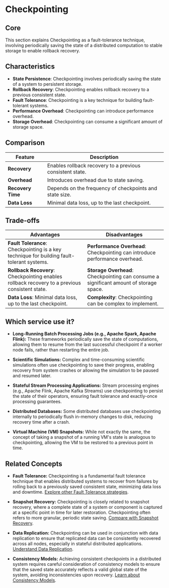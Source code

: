 # Checkpointing

## Core

This section explains Checkpointing as a fault-tolerance technique, involving periodically saving the state of a distributed computation to stable storage to enable rollback recovery.

## Characteristics

- **State Persistence**: Checkpointing involves periodically saving the state of a system to persistent storage.
- **Rollback Recovery**: Checkpointing enables rollback recovery to a previous consistent state.
- **Fault Tolerance**: Checkpointing is a key technique for building fault-tolerant systems.
- **Performance Overhead**: Checkpointing can introduce performance overhead.
- **Storage Overhead**: Checkpointing can consume a significant amount of storage space.

## Comparison

| Feature | Description |
|---|---|
| **Recovery** | Enables rollback recovery to a previous consistent state. |
| **Overhead** | Introduces overhead due to state saving. |
| **Recovery Time** | Depends on the frequency of checkpoints and state size. |
| **Data Loss** | Minimal data loss, up to the last checkpoint. |

## Trade-offs

| Advantages | Disadvantages |
|---|---|
| **Fault Tolerance**: Checkpointing is a key technique for building fault-tolerant systems. | **Performance Overhead**: Checkpointing can introduce performance overhead. |
| **Rollback Recovery**: Checkpointing enables rollback recovery to a previous consistent state. | **Storage Overhead**: Checkpointing can consume a significant amount of storage space. |
| **Data Loss**: Minimal data loss, up to the last checkpoint. | **Complexity**: Checkpointing can be complex to implement. |

## Which service use it?



-   **Long-Running Batch Processing Jobs (e.g., Apache Spark, Apache Flink):** These frameworks periodically save the state of computations, allowing them to resume from the last successful checkpoint if a worker node fails, rather than restarting the entire job.

-   **Scientific Simulations:** Complex and time-consuming scientific simulations often use checkpointing to save their progress, enabling recovery from system crashes or allowing the simulation to be paused and resumed later.

-   **Stateful Stream Processing Applications:** Stream processing engines (e.g., Apache Flink, Apache Kafka Streams) use checkpointing to persist the state of their operators, ensuring fault tolerance and exactly-once processing guarantees.

-   **Distributed Databases:** Some distributed databases use checkpointing internally to periodically flush in-memory changes to disk, reducing recovery time after a crash.

-   **Virtual Machine (VM) Snapshots:** While not exactly the same, the concept of taking a snapshot of a running VM's state is analogous to checkpointing, allowing the VM to be restored to a previous point in time.

## Related Concepts

-   **Fault Tolerance:** Checkpointing is a fundamental fault tolerance technique that enables distributed systems to recover from failures by rolling back to a previously saved consistent state, minimizing data loss and downtime. [Explore other Fault Tolerance strategies](../README.md).

-   **Snapshot Recovery:** Checkpointing is closely related to snapshot recovery, where a complete state of a system or component is captured at a specific point in time for later restoration. Checkpointing often refers to more granular, periodic state saving. [Compare with Snapshot Recovery](../snapshot/README.md).

-   **Data Replication:** Checkpointing can be used in conjunction with data replication to ensure that replicated data can be consistently recovered across all nodes, especially in stateful distributed applications. [Understand Data Replication](../../data-replication/README.md).

-   **Consistency Models:** Achieving consistent checkpoints in a distributed system requires careful consideration of consistency models to ensure that the saved state accurately reflects a valid global state of the system, avoiding inconsistencies upon recovery. [Learn about Consistency Models](../../consistency-models/README.md).
